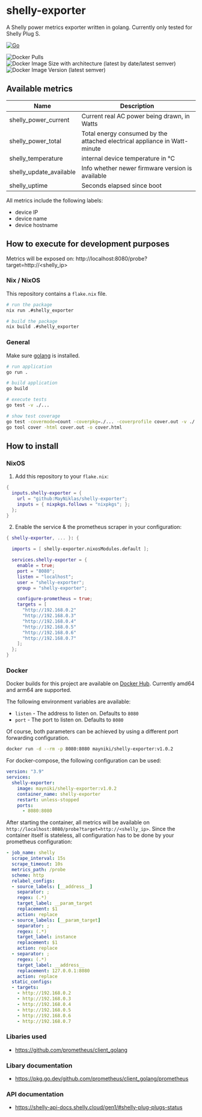 # shelly-exporter

A Shelly power metrics exporter written in golang.
Currently only tested for Shelly Plug S.

[![Go](https://github.com/MayNiklas/shelly-exporter/actions/workflows/go.yml/badge.svg)](https://github.com/MayNiklas/shelly-exporter/actions/workflows/go.yml)

![Docker Pulls](https://img.shields.io/docker/pulls/mayniki/shelly-exporter)
![Docker Image Size with architecture (latest by date/latest semver)](https://img.shields.io/docker/image-size/mayniki/shelly-exporter?arch=amd64)
![Docker Image Version (latest semver)](https://img.shields.io/docker/v/mayniki/shelly-exporter?sort=semver)

## Available metrics

Name     | Description
---------|------------
shelly_power_current | Current real AC power being drawn, in Watts
shelly_power_total | Total energy consumed by the attached electrical appliance in Watt-minute
shelly_temperature | internal device temperature in °C
shelly_update_available | Info whether newer firmware version is available
shelly_uptime | Seconds elapsed since boot

All metrics include the following labels:

* device IP
* device name
* device hostname

## How to execute for development purposes

Metrics will be exposed on: http://localhost:8080/probe?target=http://<shelly_ip>

### Nix / NixOS

This repository contains a `flake.nix` file.

```sh
# run the package
nix run .#shelly_exporter

# build the package
nix build .#shelly_exporter
```

### General

Make sure [golang](https://go.dev) is installed.

```sh
# run application
go run .

# build application
go build

# execute tests
go test -v ./...

# show test coverage
go test -covermode=count -coverpkg=./... -coverprofile cover.out -v ./...
go tool cover -html cover.out -o cover.html
```

## How to install

### NixOS

1. Add this repository to your `flake.nix`:

```nix
{
  inputs.shelly-exporter = {
    url = "github:MayNiklas/shelly-exporter";
    inputs = { nixpkgs.follows = "nixpkgs"; };
  };
}
```

2. Enable the service & the prometheus scraper in your configuration:

```nix
{ shelly-exporter, ... }: {

  imports = [ shelly-exporter.nixosModules.default ];

  services.shelly-exporter = {
    enable = true;
    port = "8080";
    listen = "localhost";
    user = "shelly-exporter";
    group = "shelly-exporter";

    configure-prometheus = true;
    targets = [
      "http://192.168.0.2"
      "http://192.168.0.3"
      "http://192.168.0.4"
      "http://192.168.0.5"
      "http://192.168.0.6"
      "http://192.168.0.7"
    ];
  };
}
```

### Docker

Docker builds for this project are available on [Docker Hub](https://hub.docker.com/r/mayniki/shelly-exporter).
Currently amd64 and arm64 are supported.

The following environment variables are available:

* `listen` - The address to listen on. Defaults to `8080`
* `port` - The port to listen on. Defaults to `8080`

Of course, both parameters can be achieved by using a different port forwarding configuration.

```sh
docker run -d --rm -p 8080:8080 mayniki/shelly-exporter:v1.0.2
```

For docker-compose, the following configuration can be used:

```yml
version: "3.9"
services:
  shelly-exporter:
    image: mayniki/shelly-exporter:v1.0.2
    container_name: shelly-exporter
    restart: unless-stopped
    ports:
      - 8080:8080
```

After starting the container, all metrics will be available on `http://localhost:8080/probe?target=http://<shelly_ip>`.
Since the container itself is stateless, all configuration has to be done by your prometheus configuration:

```yml
- job_name: shelly
  scrape_interval: 15s
  scrape_timeout: 10s
  metrics_path: /probe
  scheme: http
  relabel_configs:
  - source_labels: [__address__]
    separator: ;
    regex: (.*)
    target_label: __param_target
    replacement: $1
    action: replace
  - source_labels: [__param_target]
    separator: ;
    regex: (.*)
    target_label: instance
    replacement: $1
    action: replace
  - separator: ;
    regex: (.*)
    target_label: __address__
    replacement: 127.0.0.1:8080
    action: replace
  static_configs:
  - targets:
    - http://192.168.0.2
    - http://192.168.0.3
    - http://192.168.0.4
    - http://192.168.0.5
    - http://192.168.0.6
    - http://192.168.0.7
```

### Libaries used

- https://github.com/prometheus/client_golang

### Libary documentation

- https://pkg.go.dev/github.com/prometheus/client_golang/prometheus

### API documentation

- https://shelly-api-docs.shelly.cloud/gen1/#shelly-plug-plugs-status
